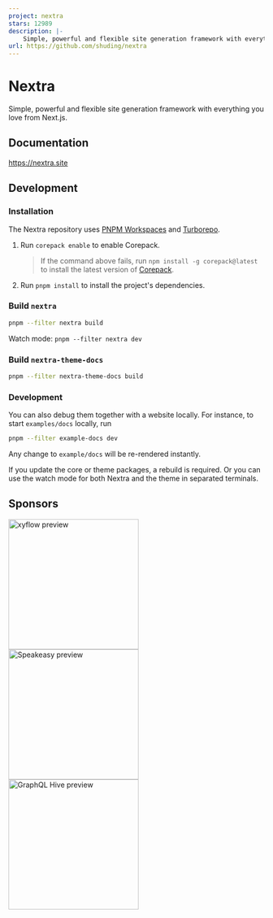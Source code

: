 ```yaml
---
project: nextra
stars: 12989
description: |-
    Simple, powerful and flexible site generation framework with everything you love from Next.js.
url: https://github.com/shuding/nextra
---
```


# Nextra

Simple, powerful and flexible site generation framework with everything you love
from Next.js.

## Documentation

https://nextra.site

## Development

### Installation

The Nextra repository uses [PNPM Workspaces](https://pnpm.io/workspaces) and
[Turborepo](https://github.com/vercel/turborepo).

1. Run `corepack enable` to enable Corepack.

   > If the command above fails, run `npm install -g corepack@latest` to install
   > the latest version of
   > [Corepack](https://github.com/nodejs/corepack?tab=readme-ov-file#manual-installs).

2. Run `pnpm install` to install the project's dependencies.

### Build `nextra`

```bash
pnpm --filter nextra build
```

Watch mode: `pnpm --filter nextra dev`

### Build `nextra-theme-docs`

```bash
pnpm --filter nextra-theme-docs build
```

### Development

You can also debug them together with a website locally. For instance, to start
`examples/docs` locally, run

```bash
pnpm --filter example-docs dev
```

Any change to `example/docs` will be re-rendered instantly.

If you update the core or theme packages, a rebuild is required. Or you can use
the watch mode for both Nextra and the theme in separated terminals.

## Sponsors

<div>
 <a href="https://xyflow.com?utm_source=github&utm_campaign=nextra&utm_content=logolink">
   <img src="/docs/app/showcase/_logos/xyflow.png" alt="xyflow preview" width="256">
 </a>
 <a href="https://speakeasyapi.dev/docs?utm_source=github&utm_campaign=nextra&utm_content=logolink">
   <img src="/docs/app/showcase/_logos/speakeasy.png" alt="Speakeasy preview" width="256">
 </a>
 <a href="https://the-guild.dev/graphql/hive?utm_source=github&utm_campaign=nextra&utm_content=logolink">
   <img src="/docs/app/showcase/_logos/graphql-hive.png" alt="GraphQL Hive preview" width="256">
 </a>
</div>

